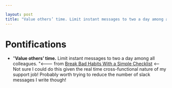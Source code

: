 ```yaml
---

layout: post
title: "Value others’ time. Limit instant messages to two a day among all colleagues."
---
```


# Pontifications

* "**Value others’ time.** Limit instant messages to two a day among all colleagues. "<--- from  [Break Bad Habits With a Simple Checklist](https://getpocket.com/explore/item/break-bad-habits-with-a-simple-checklist?utm_source=pocket-newtab) <-- Not sure I could do this given the real time cross-functional nature of my support job! Probably worth trying to reduce the number of slack messages I write though!